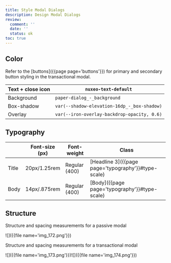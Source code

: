 ```yaml
---
title: Style Modal Dialogs
description: Design Modal Dialogs
review:
  comment: ''
  date: ''
  status: ok
toc: true
---
```


## Color

Refer to the [buttons]({{page page='buttons'}}) for primary and secondary button styling in the transactional modal.

| Text + close icon | `nuxeo-text-default`                        |
| ----------------- | ------------------------------------------- |
| Background        | `paper-dialog_-_background`                 |
| Box-shadow        | `var(--shadow-elevation-16dp_-_box-shadow)` |
| Overlay           | `var(--iron-overlay-backdrop-opacity, 0.6)` |

## Typography

|       | Font-size (px) | Font-weight   | Class                                               |
| ----- | -------------- | ------------- | --------------------------------------------------- |
| Title | 20px/1.25rem   | Regular (400) | [Headline 3]({{page page='typography'}}#type-scale) |
| Body  | 14px/.875rem   | Regular (400) | [Body]({{page page='typography'}}#type-scale)       |

## Structure

Structure and spacing measurements for a passive modal

![]({{file name='img_172.png'}})

Structure and spacing measurements for a transactional modal

![]({{file name='img_173.png'}})![]({{file name='img_174.png'}})
